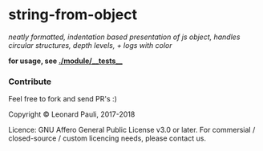 # string-from-object
*neatly formatted, indentation based presentation of js object, handles circular structures, depth levels, + logs with color*

__for usage, see [./module/\_\_tests\_\_](./module/__tests__)__
 

### Contribute

Feel free to fork and send PR's :)

Copyright © Leonard Pauli, 2017-2018

Licence: GNU Affero General Public License v3.0 or later.
For commersial / closed-source / custom licencing needs, please contact us.
